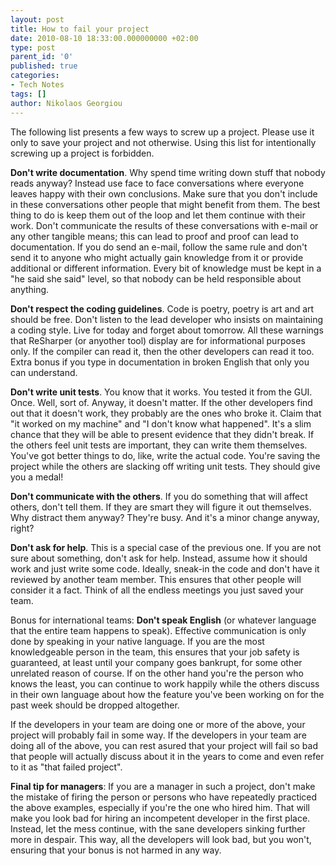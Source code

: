 ```yaml
---
layout: post
title: How to fail your project
date: 2010-08-10 18:33:00.000000000 +02:00
type: post
parent_id: '0'
published: true
categories:
- Tech Notes
tags: []
author: Nikolaos Georgiou
---
```


The following list presents a few ways to screw up a project. Please use it only to save your project and not otherwise. Using this list for intentionally screwing up a project is forbidden.

<strong>Don't write documentation</strong>. Why spend time writing down stuff that nobody reads anyway? Instead use face to face conversations where everyone leaves happy with their own conclusions. Make sure that you don't include in these conversations other people that might benefit from them. The best thing to do is keep them out of the loop and let them continue with their work. Don't communicate the results of these conversations with e-mail or any other tangible means; this can lead to proof and proof can lead to documentation. If you do send an e-mail, follow the same rule and don't send it to anyone who might actually gain knowledge from it or provide additional or different information. Every bit of knowledge must be kept in a "he said she said" level, so that nobody can be held responsible about anything.

<strong>Don't respect the coding guidelines</strong>. Code is poetry, poetry is art and art should be free. Don't listen to the lead developer who insists on maintaining a coding style. Live for today and forget about tomorrow. All these warnings that ReSharper (or anyother tool) display are for informational purposes only. If the compiler can read it, then the other developers can read it too. Extra bonus if you type in documentation in broken English that only you can understand.

<strong>Don't write unit tests</strong>. You know that it works. You tested it from the GUI. Once. Well, sort of. Anyway, it doesn't matter. If the other developers find out that it doesn't work, they probably are the ones who broke it. Claim that "it worked on my machine" and "I don't know what happened". It's a slim chance that they will be able to present evidence that they didn't break. If the others feel unit tests are important, they can write them themselves. You've got better things to do, like, write the actual code. You're saving the project while the others are slacking off writing unit tests. They should give you a medal!

<strong>Don't communicate with the others</strong>. If you do something that will affect others, don't tell them. If they are smart they will figure it out themselves. Why distract them anyway? They're busy. And it's a minor change anyway, right?

<strong>Don't ask for help</strong>. This is a special case of the previous one. If you are not sure about something, don't ask for help. Instead, assume how it should work and just write some code. Ideally, sneak-in the code and don't have it reviewed by another team member. This ensures that other people will consider it a fact. Think of all the endless meetings you just saved your team.

Bonus for international teams: <strong>Don't speak English</strong> (or whatever language that the entire team happens to speak). Effective communication is only done by speaking in your native language. If you are the most knowledgeable person in the team, this ensures that your job safety is guaranteed, at least until your company goes bankrupt, for some other unrelated reason of course. If on the other hand you're the person who knows the least, you can continue to work happily while the others discuss in their own language about how the feature you've been working on for the past week should be dropped altogether.

If the developers in your team are doing one or more of the above, your project will probably fail in some way. If the developers in your team are doing all of the above, you can rest asured that your project will fail so bad that people will actually discuss about it in the years to come and even refer to it as "that failed project".

<strong>Final tip for managers</strong>: If you are a manager in such a project, don't make the mistake of firing the person or persons who have repeatedly practiced the above examples, especially if you're the one who hired him. That will make you look bad for hiring an incompetent developer in the first place. Instead, let the mess continue, with the sane developers sinking further more in despair. This way, all the developers will look bad, but you won't, ensuring that your bonus is not harmed in any way.
